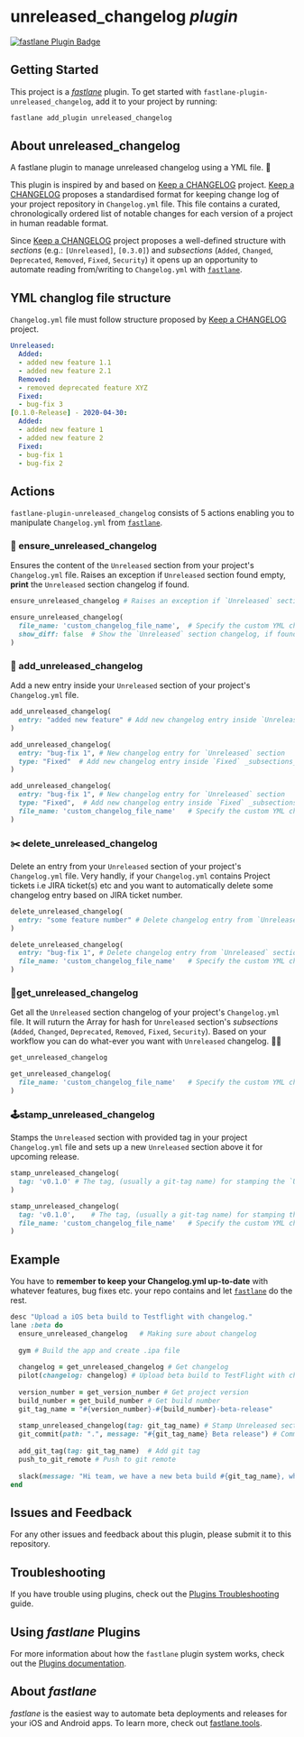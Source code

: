 # unreleased_changelog _plugin_

[![fastlane Plugin Badge](https://rawcdn.githack.com/fastlane/fastlane/master/fastlane/assets/plugin-badge.svg)](https://rubygems.org/gems/fastlane-plugin-unreleased_changelog)

## Getting Started

This project is a [_fastlane_](https://github.com/fastlane/fastlane) plugin. To get started with `fastlane-plugin-unreleased_changelog`, add it to your project by running:

```bash
fastlane add_plugin unreleased_changelog
```

## About unreleased_changelog
A fastlane plugin to manage unreleased changelog using a YML file. 🚀

This plugin is inspired by and based on [Keep a CHANGELOG](http://keepachangelog.com/) project. [Keep a CHANGELOG](http://keepachangelog.com/) proposes a standardised format for keeping change log of your project repository in `Changelog.yml` file. This file contains a curated, chronologically ordered list of notable changes for each version of a project in human readable format.

Since [Keep a CHANGELOG](http://keepachangelog.com/) project proposes a well-defined structure with _sections_ (e.g.: `[Unreleased]`, `[0.3.0]`) and _subsections_ (`Added`, `Changed`, `Deprecated`, `Removed`, `Fixed`, `Security`) it opens up an opportunity to automate reading from/writing to `Changelog.yml` with [`fastlane`](https://fastlane.tools). 

## YML changlog file structure
`Changelog.yml` file must follow structure proposed by [Keep a CHANGELOG](http://keepachangelog.com/) project. 

```yml
Unreleased:
  Added:
  - added new feature 1.1
  - added new feature 2.1
  Removed:
  - removed deprecated feature XYZ
  Fixed:
  - bug-fix 3
[0.1.0-Release] - 2020-04-30:
  Added:
  - added new feature 1
  - added new feature 2
  Fixed:
  - bug-fix 1
  - bug-fix 2
```

## Actions
`fastlane-plugin-unreleased_changelog` consists of 5 actions enabling you to manipulate `Changelog.yml` from [`fastlane`](https://fastlane.tools).

### 🔎 ensure_unreleased_changelog

Ensures the content of the `Unreleased` section from your project's `Changelog.yml` file. Raises an exception if `Unreleased` section found empty, **print** the `Unreleased` section changelog if found.

``` ruby
ensure_unreleased_changelog	# Raises an exception if `Unreleased` section is empty
```

``` ruby
ensure_unreleased_changelog(
  file_name: 'custom_changelog_file_name',	# Specify the custom YML changelog file name (dafault `changelog`)
  show_diff: false	# Show the `Unreleased` section changelog, if found. (dafault true)
)
```

### 📝 add_unreleased_changelog

Add a new entry inside your `Unreleased` section of your project's `Changelog.yml` file.

``` ruby
add_unreleased_changelog(
  entry: "added new feature" # Add new changelog entry inside `Unreleased` section's `Addded` _subsections_
)	
```

``` ruby
add_unreleased_changelog(
  entry: "bug-fix 1", # New changelog entry for `Unreleased` section
  type: "Fixed"  # Add new changelog entry inside `Fixed` _subsections_ (dafault `Added`)
)	
```

``` ruby
add_unreleased_changelog(
  entry: "bug-fix 1", # New changelog entry for `Unreleased` section
  type: "Fixed",  # Add new changelog entry inside `Fixed` _subsections_ (dafault `Added`)
  file_name: 'custom_changelog_file_name'	# Specify the custom YML changelog file name (dafault `changelog`)
)	
```

### ✂️ delete_unreleased_changelog

Delete an entry from your `Unreleased` section of your project's `Changelog.yml` file. Very handly, if your `Changelog.yml` contains Project tickets i.e JIRA ticket(s) etc and you want to automatically delete some changelog entry based on JIRA ticket number. 

``` ruby
delete_unreleased_changelog(
  entry: "some feature number" # Delete changelog entry from `Unreleased` section
)	
```

``` ruby
delete_unreleased_changelog(
  entry: "bug-fix 1", # Delete changelog entry from `Unreleased` section
  file_name: 'custom_changelog_file_name'	# Specify the custom YML changelog file name (dafault `changelog`)
)	
```

### 📮get_unreleased_changelog

Get all the `Unreleased` section changelog of your project's `Changelog.yml` file. It will ruturn the Array for hash for `Unreleased` section's _subsections_ (`Added`, `Changed`, `Deprecated`, `Removed`, `Fixed`, `Security`). Based on your workflow you can do what-ever you want with `Unreleased` changelog. 💪🏻

``` ruby
get_unreleased_changelog
```

``` ruby
get_unreleased_changelog(
  file_name: 'custom_changelog_file_name'	# Specify the custom YML changelog file name (dafault `changelog`)
)	
```

### 🕹stamp_unreleased_changelog

Stamps the `Unreleased` section with provided tag in your project `Changelog.yml` file and sets up a new `Unreleased` section above it for upcoming release.

``` ruby
stamp_unreleased_changelog(
  tag: 'v0.1.0'	# The tag, (usually a git-tag name) for stamping the `Unreleased` section
)	
```

``` ruby
stamp_unreleased_changelog(
  tag: 'v0.1.0',	# The tag, (usually a git-tag name) for stamping the `Unreleased` section
  file_name: 'custom_changelog_file_name'	# Specify the custom YML changelog file name (dafault `changelog`)
)	
```

## Example

You have to **remember to keep your Changelog.yml up-to-date** with whatever features, bug fixes etc. your repo contains and let [`fastlane`](https://fastlane.tools) do the rest. 

``` ruby
desc "Upload a iOS beta build to Testflight with changelog."
lane :beta do
  ensure_unreleased_changelog	# Making sure about changelog
  
  gym # Build the app and create .ipa file
  
  changelog = get_unreleased_changelog # Get changelog
  pilot(changelog: changelog) # Upload beta build to TestFlight with changelog
  
  version_number = get_version_number # Get project version
  build_number = get_build_number # Get build number
  git_tag_name = "#{version_number}-#{build_number}-beta-release"
  
  stamp_unreleased_changelog(tag: git_tag_name) # Stamp Unreleased section
  git_commit(path: ".", message: "#{git_tag_name} Beta release") # Commit `Changelog.yml` file
  
  add_git_tag(tag: git_tag_name)  # Add git tag
  push_to_git_remote # Push to git remote 
  
  slack(message: "Hi team, we have a new beta build #{git_tag_name}, which includes the following: #{changelog}") # share on Slack
end
```

## Issues and Feedback

For any other issues and feedback about this plugin, please submit it to this repository.

## Troubleshooting

If you have trouble using plugins, check out the [Plugins Troubleshooting](https://docs.fastlane.tools/plugins/plugins-troubleshooting/) guide.

## Using _fastlane_ Plugins

For more information about how the `fastlane` plugin system works, check out the [Plugins documentation](https://docs.fastlane.tools/plugins/create-plugin/).

## About _fastlane_

_fastlane_ is the easiest way to automate beta deployments and releases for your iOS and Android apps. To learn more, check out [fastlane.tools](https://fastlane.tools).
